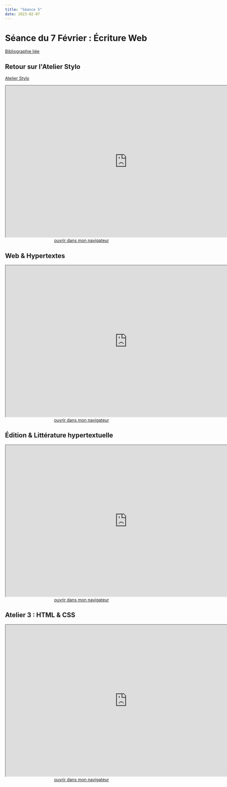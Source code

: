 ```yaml
--- 
title: "Séance 5"
date: 2023-02-07
---
```


# Séance du 7 Février : Écriture Web

[Bibliographie liée](https://www.zotero.org/groups/4823133/fra3825-2023/collections/XKHHTI2W)

## Retour sur l'Atelier Stylo

[Atelier Stylo](https://mmellet.github.io/FRA3825_2023/seances/seance4/#atelier-2--stylo)

<iframe src="https://mmellet.github.io/FRA3825_2023/slides/Atelier-2-bis.html" title="description"  height="500" width="800" allowfullscreen="allowfullscreen"></iframe>

<div style="text-align:center">
<a href="https://mmellet.github.io/FRA3825_2023/slides/Atelier-2-bis.html" target="_blank">ouvrir dans mon navigateur</a>
</div>


## Web & Hypertextes

<iframe src="https://mmellet.github.io/FRA3825_2023/slides/Seance-5-1.html" title="description"  height="500" width="800" allowfullscreen="allowfullscreen"></iframe>

<div style="text-align:center">
<a href="https://mmellet.github.io/FRA3825_2023/slides/Seance-5-1.html" target="_blank">ouvrir dans mon navigateur</a>
</div>

## Édition & Littérature hypertextuelle

<iframe src="https://mmellet.github.io/FRA3825_2023/slides/Seance-5-2.html" title="description"  height="500" width="800" allowfullscreen="allowfullscreen"></iframe>


<div style="text-align:center">
<a href="https://mmellet.github.io/FRA3825_2023/slides/Seance-5-2.html" target="_blank">ouvrir dans mon navigateur</a>
</div>


## Atelier 3 : HTML & CSS

<iframe src="https://mmellet.github.io/FRA3825_2023/slides/Atelier-3.html" title="description"  height="500" width="800" allowfullscreen="allowfullscreen"></iframe>


<div style="text-align:center">
<a href="https://mmellet.github.io/FRA3825_2023/slides/Atelier-3.html" target="_blank">ouvrir dans mon navigateur</a>
</div>